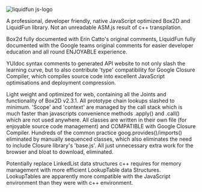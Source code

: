 ![liquidfun js-logo](https://cloud.githubusercontent.com/assets/8098454/12370756/119ff198-bc71-11e5-94d7-c8e3e9fe570e.png)

A professional, developer friendly, native JavaScript optimized Box2D and LiquidFun library.
Not an unreadable ASM.js result of c++ transpilation.

Box2d fully documented with Erin Catto's original comments, LiquidFun fully documented with the Google teams original
comments for easier developer education and all round ENJOYABLE experience.

YUIdoc syntax comments to generated API website to not only slash the learning curve, but to also contribute 'type' compatibility 
for Google Closure Compiler, which compiles source code into excellent JavaScript optimisations and deployment compression.

Light weight and optimized for web, containing all the Joints and functionality of Box2D v2.3.1. All prototype chain lookups 
slashed to minimum. 'Scope' and 'context' are managed by the call stack which is much faster than javascripts convenience methods .apply() and .call() which are not used anywhere. All classes are written in their own file (for enjoyable source code management)
and COMPATIBLE with Google Closure Compiler. Hundreds of the common practice goog.provides()/imports() eliminated by manually sequenced classes, which also eliminates the need to include Closure library's 'base.js'. All just unnecessary extra work for the browser and bloat to download, eliminated.

Potentially replace LinkedList data structures c++ requires for memory management with more efficient LookupTable data
Structures. LookupTables are apparently more compatible with the JavaScript environment than they were with c++ environment.
